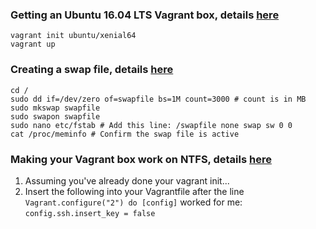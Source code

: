 ### Getting an Ubuntu 16.04 LTS Vagrant box, details [here](https://app.vagrantup.com/ubuntu/boxes/xenial64)
```
vagrant init ubuntu/xenial64
vagrant up
```
### Creating a swap file, details [here](https://digitizor.com/create-swap-file-ubuntu-linux/)
```
cd /
sudo dd if=/dev/zero of=swapfile bs=1M count=3000 # count is in MB
sudo mkswap swapfile
sudo swapon swapfile
sudo nano etc/fstab # Add this line: /swapfile none swap sw 0 0
cat /proc/meminfo # Confirm the swap file is active
```
### Making your Vagrant box work on NTFS, details [here](https://github.com/hashicorp/vagrant/issues/5020#issuecomment-439563796)
1. Assuming you've already done your vagrant init...
2. Insert the following into your Vagrantfile after the line `Vagrant.configure("2") do [config]` worked for me:
`config.ssh.insert_key = false`
